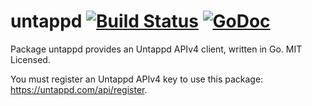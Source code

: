 untappd [![Build Status](https://travis-ci.org/mdlayher/untappd.svg?branch=master)](https://travis-ci.org/mdlayher/untappd) [![GoDoc](http://godoc.org/github.com/mdlayher/untappd?status.svg)](http://godoc.org/github.com/mdlayher/untappd)
=======

Package untappd provides an Untappd APIv4 client, written in Go.  MIT Licensed.

You must register an Untappd APIv4 key to use this package: https://untappd.com/api/register.
